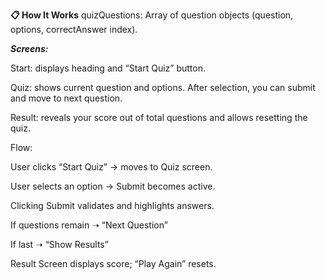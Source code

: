 **📋 How It Works**
quizQuestions: Array of question objects (question, options, correctAnswer index).

***Screens:***

Start: displays heading and “Start Quiz” button.

Quiz: shows current question and options. After selection, you can submit and move to next question.

Result: reveals your score out of total questions and allows resetting the quiz.

Flow:

User clicks “Start Quiz” → moves to Quiz screen.

User selects an option → Submit becomes active.

Clicking Submit validates and highlights answers.

If questions remain ➝ “Next Question”

If last ➝ “Show Results”

Result Screen displays score; “Play Again” resets.
